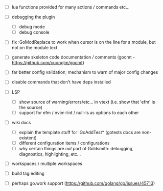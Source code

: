 - [ ] lua functions provided for many actions / commands etc...
- [ ] debugging the plugin
    - [ ] debug mode
    - [ ] debug console
- [ ] fix :GoModReplace to work when cursor is on the line for a module, but not on the module text
- [ ] generate skeleton code documentation / comments (gocmt - https://github.com/cuonglm/gocmt)
- [ ] far better config validation; mechanism to warn of major config changes
- [ ] disable commands that don't have deps installed
- [ ] LSP
    - [ ] show source of warning/errors/etc... in vtext (i.e. show that 'efm' is the source)
    - [ ] support for efm / nvim-lint / null-ls as options to each other
- [ ] wiki docs
  - [ ] explain the template stuff for :GoAddTest\* (gotests docs are non-existent)
  - [ ] different configuration items / configurations
  - [ ] why certain things are *not* part of Goldsmith: debugging, diagnostics, highlighting, etc...
- [ ] workspaces / multiple workspaces
- [ ] build tag editing
- [ ] perhaps go.work support (https://github.com/golang/go/issues/45713)

